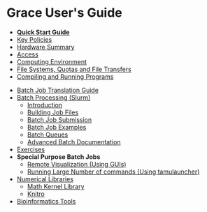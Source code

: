 # Grace User's Guide

  - [**Quick Start Guide**](/kb3/User-Guides/Grace/Grace@QuickStart/ "wikilink")
  - [ Key Policies](/kb3/User-Guides/Terra/Terra@Policies/ "wikilink")
  - [ Hardware Summary](/kb3/User-Guides/Grace/Grace@Intro/ "wikilink")
  - [ Access](/kb3/User-Guides/Grace/Grace@Access/ "wikilink")
  - [ Computing Environment](/kb3/User-Guides/Grace/Grace@Computing_Environment/ "wikilink")
  - [ File Systems, Quotas and File
    Transfers](/kb3/User-Guides/Grace/Grace@Filesystems_and_Files/ "wikilink")
  - [ Compiling and Running Programs](/kb3/User-Guides/Terra/Terra@Compile@All/ "wikilink")

<!-- end list -->

  - [ Batch Job Translation Guide](/kb3/Helpful-Pages/Batch-Translation/HPRC@Batch_Translation/ "wikilink")
  - [ Batch Processing (Slurm)](/kb3/User-Guides/Grace/Grace@Batch/ "wikilink")
      - [ Introduction](/kb3/User-Guides/Grace/Grace@Batch/#introduction "wikilink")
      - [ Building Job Files](/kb3/User-Guides/Grace/Grace@Batch/#building-job-files "wikilink")
      - [ Batch Job Submission](/kb3/User-Guides/Grace/Grace@Batch/#job-submission "wikilink")
      - [ Batch Job Examples](/kb3/User-Guides/Grace/Grace@Batch/#job-file-examples "wikilink")
      - [ Batch Queues](/kb3/User-Guides/Grace/Grace@Batch/#batch-queues "wikilink")
      - [ Advanced Batch
        Documentation](/kb3/User-Guides/Grace/Grace@Batch/#advanced-documentation "wikilink")
  - [ Exercises](/kb3/User-Guides/Terra/Terra@Exercises/ "wikilink")
  - **Special Purpose Batch Jobs**
      - [ Remote Visualization (Using
        GUIs)](/kb3/Software/useful-tools/SW@Remote-Viz/ "wikilink")
      - [ Running Large Number of commands (Using
        tamulauncher)](/kb3/Software/tamulauncher/SW@tamulauncher/ "wikilink")
  - [ Numerical Libraries](/kb3/Software/Numerical-libraries/SW@Numerical_libraries/ "wikilink")
      - [ Math Kernel Library](/kb3/Software/Intel-Cluster-Suite/Math-Kernel-Library/SW@MKL/ "wikilink")
      - [ Knitro](/kb3/Software/Knitro/SW@Knitro/ "wikilink")
  - [ Bioinformatics Tools](/kb3/Software/Bioinformatics/Bioinformatics/ "wikilink")
